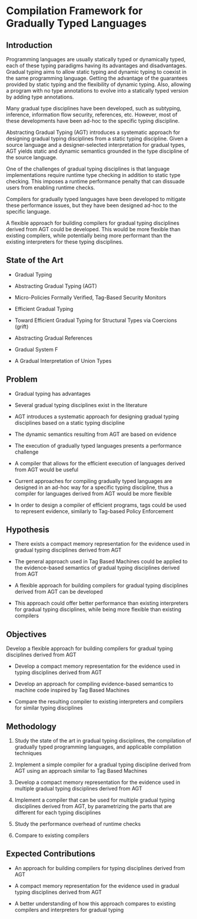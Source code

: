 # Compilation Framework for Gradually Typed Languages

## Introduction

Programming languages are usually statically typed or dynamically typed, each of these typing paradigms having its advantages and disadvantages. Gradual typing aims to allow static typing and dynamic typing to coexist in the same programming language. Getting the advantage of the guarantees provided by static typing and the flexibility of dynamic typing. Also, allowing a program with no type annotations to evolve into a statically typed version by adding type annotations.

Many gradual type disciplines have been developed, such as subtyping, inference, information flow security, references, etc. However, most of these developments have been ad-hoc to the specific typing discipline.

Abstracting Gradual Typing (AGT) introduces a systematic approach for designing gradual typing disciplines from a static typing discipline. Given a source language and a designer-selected interpretation for gradual types, AGT yields static and dynamic semantics grounded in the type discipline of the source language.

One of the challenges of gradual typing disciplines is that language implementations require runtime type checking in addition to static type checking. This imposes a runtime performance penalty that can dissuade users from enabling runtime checks.

Compilers for gradually typed languages have been developed to mitigate these performance issues, but they have been designed ad-hoc to the specific language.

A flexible approach for building compilers for gradual typing disciplines derived from AGT could be developed. This would be more flexible than existing compilers, while potentially being more performant than the existing interpreters for these typing disciplines.

## State of the Art

* Gradual Typing

* Abstracting Gradual Typing (AGT)

* Micro-Policies Formally Verified, Tag-Based Security Monitors

* Efficient Gradual Typing

* Toward Efficient Gradual Typing
for Structural Types via Coercions (grift)

* Abstracting Gradual References

* Gradual System F

* A Gradual Interpretation of Union Types

## Problem

* Gradual typing has advantages

* Several gradual typing disciplines exist in the literature

* AGT introduces a systematic approach for designing gradual typing disciplines based on a static typing discipline

* The dynamic semantics resulting from AGT are based on evidence

* The execution of gradually typed languages presents a performance challenge

* A compiler that allows for the efficient execution of languages derived from AGT would be useful

* Current approaches for compiling gradually typed languages are designed in an ad-hoc way for a specific typing discipline, thus a compiler for languages derived from AGT would be more flexible

* In order to design a compiler of efficient programs, tags could be used to represent evidence, similarly to Tag-based Policy Enforcement

## Hypothesis

* There exists a compact memory representation for the evidence used in gradual typing disciplines derived from AGT

* The general approach used in Tag Based Machines could be applied to the evidence-based semantics of gradual typing disciplines derived from AGT

* A flexible approach for building compilers for gradual typing disciplines derived from AGT can be developed

* This approach could offer better performance than existing interpreters for gradual typing disciplines, while being more flexible than existing compilers

## Objectives

Develop a flexible approach for building compilers for gradual typing disciplines derived from AGT

* Develop a compact memory representation for the evidence used in typing disciplines derived from AGT

* Develop an approach for compiling evidence-based semantics to machine code inspired by Tag Based Machines

* Compare the resulting compiler to existing interpreters and compilers for similar typing disciplines

## Methodology

1. Study the state of the art in gradual typing disciplines, the compilation of gradually typed programming languages, and applicable compilation techniques

2. Implement a simple compiler for a gradual typing discipline derived from AGT using an approach similar to Tag Based Machines 

3. Develop a compact memory representation for the evidence used in multiple gradual typing disciplines derived from AGT

4. Implement a compiler that can be used for multiple gradual typing disciplines derived from AGT, by parametrizing the parts that are different for each typing disciplines

5. Study the performance overhead of runtime checks

6. Compare to existing compilers

## Expected Contributions

* An approach for building compilers for typing disciplines derived from AGT

* A compact memory representation for the evidence used in gradual typing disciplines derived from AGT

* A better understanding of how this approach compares to existing compilers and interpreters for gradual typing
